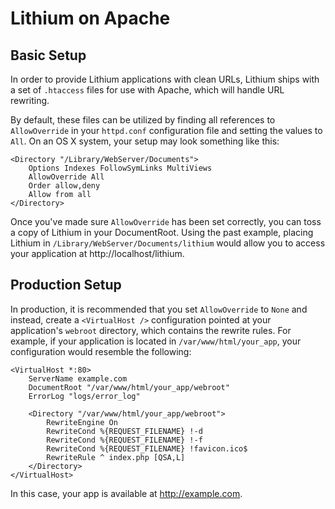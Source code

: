 # Lithium on Apache

## Basic Setup

In order to provide Lithium applications with clean URLs, Lithium ships with a set of `.htaccess` files for use with Apache, which will handle URL rewriting.

By default, these files can be utilized by finding all references to `AllowOverride` in your `httpd.conf` configuration file and setting the values to `All`. On an OS X system, your setup may look something like this:

```
<Directory "/Library/WebServer/Documents">
    Options Indexes FollowSymLinks MultiViews
    AllowOverride All
    Order allow,deny
    Allow from all
</Directory>
```

Once you've made sure `AllowOverride` has been set correctly, you can toss a copy of Lithium in your DocumentRoot. Using the past example, placing Lithium in `/Library/WebServer/Documents/lithium` would allow you to access your application at http://localhost/lithium.

## Production Setup

In production, it is recommended that you set `AllowOverride` to `None` and instead, create a `<VirtualHost />` configuration pointed at your application's `webroot` directory, which contains the rewrite rules. For example, if your application is located in `/var/www/html/your_app`, your configuration would resemble the following:

```
<VirtualHost *:80>
	ServerName example.com
	DocumentRoot "/var/www/html/your_app/webroot"
	ErrorLog "logs/error_log"

	<Directory "/var/www/html/your_app/webroot">
		RewriteEngine On
		RewriteCond %{REQUEST_FILENAME} !-d
		RewriteCond %{REQUEST_FILENAME} !-f
		RewriteCond %{REQUEST_FILENAME} !favicon.ico$
		RewriteRule ^ index.php [QSA,L]
	</Directory>
</VirtualHost>
```

In this case, your app is available at http://example.com.